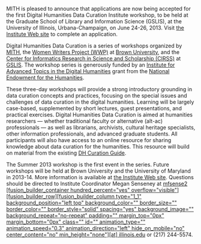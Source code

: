 MITH is pleased to announce that applications are now being accepted for the first Digital Humanities Data Curation Institute workshop, to be held at the Graduate School of Library and Information Science (GSLIS), at the University of Illinois, Urbana-Champaign, on June 24-26, 2013. Visit [the Institute Web site](http://www.dhcuration.org/institute/ "Digital Humanities Data Curation") to complete an application.

Digital Humanities Data Curation is a series of workshops organized by [MITH](http://mith.umd.edu/), the [Women Writers Project (WWP)](http://www.wwp.brown.edu/) at [Brown University](http://www.brown.edu/), and the [Center for Informatics Research in Science and Scholarship (CIRSS)](http://cirss.lis.illinois.edu/) at [GSLIS](http://lis.illinois.edu/). The workshop series is generously funded by an [Institute for Advanced Topics in the Digital Humanities](http://www.neh.gov/grants/odh/institutes-advanced-topics-in-the-digital-humanities "IATDH") grant from the [National Endowment for the Humanities](http://www.neh.gov "NEH").

These three-day workshops will provide a strong introductory grounding in data curation concepts and practices, focusing on the special issues and challenges of data curation in the digital humanities. Learning will be largely case-based, supplemented by short lectures, guest presentations, and practical exercises. Digital Humanities Data Curation is aimed at humanities researchers — whether traditional faculty or alternative (alt-ac) professionals — as well as librarians, archivists, cultural heritage specialists, other information professionals, and advanced graduate students. All participants will also have access to an online resource for sharing knowledge about data curation for the humanities. This resource will build on material from the existing [DH Curation Guide](http://guide.dhcuration.org/).

The Summer 2013 workshop is the first event in the series. Future workshops will be held at Brown University and the University of Maryland in 2013-14. More information is available at [the Institute Web site](http://www.dhcuration.org/institute/ "Digital Humanities Data Curation"). Questions should be directed to Institute Coordinator Megan Senseney at [mfsense2 \[fusion_builder_container hundred_percent="yes" overflow="visible"\]\[fusion_builder_row\]\[fusion_builder_column type="1_1" background_position="left top" background_color="" border_size="" border_color="" border_style="solid" spacing="yes" background_image="" background_repeat="no-repeat" padding="" margin_top="0px" margin_bottom="0px" class="" id="" animation_type="" animation_speed="0.3" animation_direction="left" hide_on_mobile="no" center_content="no" min_height="none"\]\[at\] illinois.edu](mailto:mfsense2@illinois.edu) or (217) 244-5574.